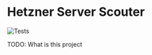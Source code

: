 # Hetzner Server Scouter

![Tests](https://github.com/Emily3403/hetzner-server-scouter/actions/workflows/tests.yml/badge.svg)

TODO: What is this project
